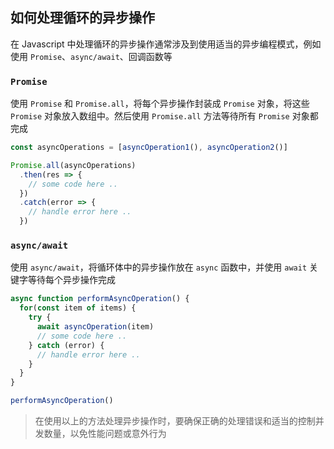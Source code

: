 ## 如何处理循环的异步操作

在 Javascript 中处理循环的异步操作通常涉及到使用适当的异步编程模式，例如使用 `Promise`、`async/await`、回调函数等

### `Promise`

使用 `Promise` 和 `Promise.all`，将每个异步操作封装成 `Promise` 对象，将这些 `Promise` 对象放入数组中。然后使用 `Promise.all` 方法等待所有 `Promise` 对象都完成

```js
const asyncOperations = [asyncOperation1(), asyncOperation2()]

Promise.all(asyncOperations)
  .then(res => {
    // some code here ..
  })
  .catch(error => {
    // handle error here ..
  })
```

### `async/await`

使用 `async/await`，将循环体中的异步操作放在 `async` 函数中，并使用 `await` 关键字等待每个异步操作完成

```js
async function performAsyncOperation() {
  for(const item of items) {
    try {
      await asyncOperation(item)
      // some code here ..
    } catch (error) {
      // handle error here ..
    }
  }
}

performAsyncOperation()
```


> 在使用以上的方法处理异步操作时，要确保正确的处理错误和适当的控制并发数量，以免性能问题或意外行为